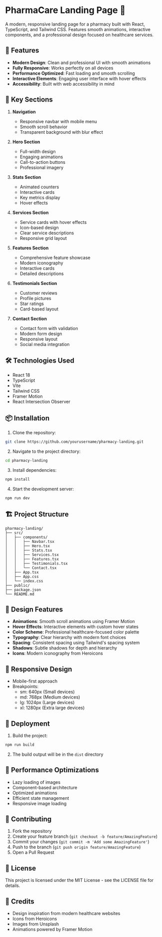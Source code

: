 # PharmaCare Landing Page 🏥

A modern, responsive landing page for a pharmacy built with React, TypeScript, and Tailwind CSS. Features smooth animations, interactive components, and a professional design focused on healthcare services.

## 🚀 Features

- **Modern Design**: Clean and professional UI with smooth animations
- **Fully Responsive**: Works perfectly on all devices
- **Performance Optimized**: Fast loading and smooth scrolling
- **Interactive Elements**: Engaging user interface with hover effects
- **Accessibility**: Built with web accessibility in mind

## 🎨 Key Sections

1. **Navigation**
   - Responsive navbar with mobile menu
   - Smooth scroll behavior
   - Transparent background with blur effect

2. **Hero Section**
   - Full-width design
   - Engaging animations
   - Call-to-action buttons
   - Professional imagery

3. **Stats Section**
   - Animated counters
   - Interactive cards
   - Key metrics display
   - Hover effects

4. **Services Section**
   - Service cards with hover effects
   - Icon-based design
   - Clear service descriptions
   - Responsive grid layout

5. **Features Section**
   - Comprehensive feature showcase
   - Modern iconography
   - Interactive cards
   - Detailed descriptions

6. **Testimonials Section**
   - Customer reviews
   - Profile pictures
   - Star ratings
   - Card-based layout

7. **Contact Section**
   - Contact form with validation
   - Modern form design
   - Responsive layout
   - Social media integration

## 🛠️ Technologies Used

- React 18
- TypeScript
- Vite
- Tailwind CSS
- Framer Motion
- React Intersection Observer

## 📦 Installation

1. Clone the repository:
```bash
git clone https://github.com/yourusername/pharmacy-landing.git
```

2. Navigate to the project directory:
```bash
cd pharmacy-landing
```

3. Install dependencies:
```bash
npm install
```

4. Start the development server:
```bash
npm run dev
```

## 🏗️ Project Structure

```
pharmacy-landing/
├── src/
│   ├── components/
│   │   ├── Navbar.tsx
│   │   ├── Hero.tsx
│   │   ├── Stats.tsx
│   │   ├── Services.tsx
│   │   ├── Features.tsx
│   │   ├── Testimonials.tsx
│   │   └── Contact.tsx
│   ├── App.tsx
│   ├── App.css
│   └── index.css
├── public/
├── package.json
└── README.md
```

## 🎨 Design Features

- **Animations**: Smooth scroll animations using Framer Motion
- **Hover Effects**: Interactive elements with custom hover states
- **Color Scheme**: Professional healthcare-focused color palette
- **Typography**: Clear hierarchy with modern font choices
- **Spacing**: Consistent spacing using Tailwind's spacing system
- **Shadows**: Subtle shadows for depth and hierarchy
- **Icons**: Modern iconography from Heroicons

## 📱 Responsive Design

- Mobile-first approach
- Breakpoints:
  - sm: 640px (Small devices)
  - md: 768px (Medium devices)
  - lg: 1024px (Large devices)
  - xl: 1280px (Extra large devices)

## 🚀 Deployment

1. Build the project:
```bash
npm run build
```

2. The build output will be in the `dist` directory

## 🔧 Performance Optimizations

- Lazy loading of images
- Component-based architecture
- Optimized animations
- Efficient state management
- Responsive image loading

## 🤝 Contributing

1. Fork the repository
2. Create your feature branch (`git checkout -b feature/AmazingFeature`)
3. Commit your changes (`git commit -m 'Add some AmazingFeature'`)
4. Push to the branch (`git push origin feature/AmazingFeature`)
5. Open a Pull Request

## 📄 License


This project is licensed under the MIT License - see the LICENSE file for details.

## 👥 Credits


- Design inspiration from modern healthcare websites
- Icons from Heroicons
- Images from Unsplash
- Animations powered by Framer Motion
